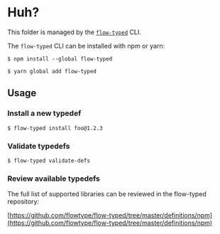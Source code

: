 # Huh?

This folder is managed by the [`flow-typed`](https://github.com/flowtype/flow-typed) CLI.

The `flow-typed` CLI can be installed with npm or yarn:

```
$ npm install --global flow-typed
```

```
$ yarn global add flow-typed
```

## Usage

### Install a new typedef

```
$ flow-typed install foo@1.2.3
```

### Validate typedefs

```
$ flow-typed validate-defs
```

### Review available typedefs

The full list of supported libraries can be reviewed in the flow-typed repository:

[https://github.com/flowtype/flow-typed/tree/master/definitions/npm](https://github.com/flowtype/flow-typed/tree/master/definitions/npm)
